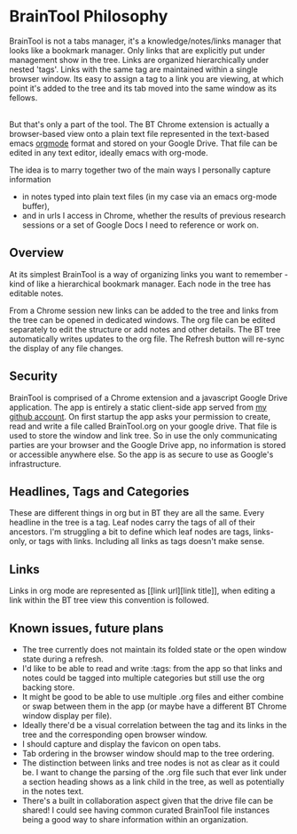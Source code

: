 
# BrainTool Philosophy

BrainTool is not a tabs manager, it's a knowledge/notes/links manager that looks like a bookmark manager. Only links that are explicitly put under management show in the tree. Links are organized hierarchically under nested 'tags'. Links with the same tag are maintained within a single browser window. Its easy to assign a tag to a link you are viewing, at which point it's added to the tree and its tab moved into the same window as its fellows. <br/><br/>

But that's only a part of the tool. The BT Chrome extension is actually a browser-based view onto a plain text file represented in the text-based emacs [orgmode](http://orgmode.org) format and stored on your Google Drive. That file can be edited in any text editor, ideally emacs with org-mode.

The idea is to marry together two of the main ways I personally capture information
- in notes typed into plain text files (in my case via an emacs org-mode buffer),
- and in urls I access in Chrome, whether the results of previous research sessions or a set of Google Docs I need to reference or work on.
    
## Overview

At its simplest BrainTool is a way of organizing links you want to remember - kind of like a hierarchical bookmark manager. Each node in the tree has editable notes. 

From a Chrome session new links can be added to the tree and links from the tree can be opened in dedicated windows. The org file can be edited separately to edit the structure or add notes and other details. The BT tree automatically writes updates to the org file. The Refresh button will re-sync the display of any file changes.

## Security

BrainTool is comprised of a Chrome extension and a javascript Google Drive application. The app is entirely a static client-side app served from [my github account](https://github.com/tconfrey/BrainTool). On first startup the app asks your permission to create, read and write a file called BrainTool.org on your google drive. That file is used to store the window and link tree. So in use the only communicating parties are your browser and the Google Drive app, no information is stored or accessible anywhere else. So the app is as secure to use as Google's infrastructure.

## Headlines, Tags and Categories
    
These are different things in org but in BT they are all the same. Every headline in the tree is a tag. Leaf nodes carry the tags of all of their ancestors. I'm struggling a bit to define which leaf nodes are tags, links-only, or tags with links. Including all links as tags doesn't make sense.

## Links

Links in org mode are represented as [[link url][link title]], when editing a link within the BT tree view this convention is followed.

## Known issues, future plans

- The tree currently does not maintain its folded state or the open window state during a refresh.
- I'd like to be able to read and write :tags: from the app so that links and notes could be tagged into multiple categories but still use the org backing store.
- It might be good to be able to use multiple .org files and either combine or swap between them in the app (or maybe have a different BT Chrome window display per file).
- Ideally there'd be a visual correlation between the tag and its links in the tree and the corresponding open browser window.
- I should capture and display the favicon on open tabs.
- Tab ordering in the browser window should map to the tree ordering.
- The distinction between links and tree nodes is not as clear as it could be. I want to change the parsing of the .org file such that ever link under a section heading shows as a link child in the tree, as well as potentially in the notes text.
- There's a built in collaboration aspect given that the drive file can be shared! I could see having common curated BrainTool file instances being a good way to share information within an organization. 
